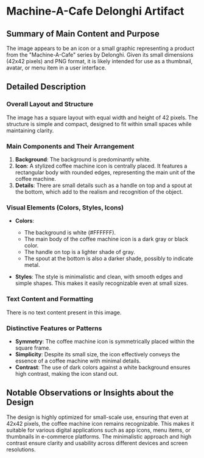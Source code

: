 # Machine-A-Cafe Delonghi Artifact

## Summary of Main Content and Purpose
The image appears to be an icon or a small graphic representing a product from the "Machine-A-Cafe" series by Delonghi. Given its small dimensions (42x42 pixels) and PNG format, it is likely intended for use as a thumbnail, avatar, or menu item in a user interface.

## Detailed Description

### Overall Layout and Structure
The image has a square layout with equal width and height of 42 pixels. The structure is simple and compact, designed to fit within small spaces while maintaining clarity.

### Main Components and Their Arrangement
1. **Background**: The background is predominantly white.
2. **Icon**: A stylized coffee machine icon is centrally placed. It features a rectangular body with rounded edges, representing the main unit of the coffee machine.
3. **Details**: There are small details such as a handle on top and a spout at the bottom, which add to the realism and recognition of the object.

### Visual Elements (Colors, Styles, Icons)
- **Colors**:
  - The background is white (#FFFFFF).
  - The main body of the coffee machine icon is a dark gray or black color.
  - The handle on top is a lighter shade of gray.
  - The spout at the bottom is also a darker shade, possibly to indicate metal.

- **Styles**: The style is minimalistic and clean, with smooth edges and simple shapes. This makes it easily recognizable even at small sizes.

### Text Content and Formatting
There is no text content present in this image.

### Distinctive Features or Patterns
- **Symmetry**: The coffee machine icon is symmetrically placed within the square frame.
- **Simplicity**: Despite its small size, the icon effectively conveys the essence of a coffee machine with minimal details.
- **Contrast**: The use of dark colors against a white background ensures high contrast, making the icon stand out.

## Notable Observations or Insights about the Design
The design is highly optimized for small-scale use, ensuring that even at 42x42 pixels, the coffee machine icon remains recognizable. This makes it suitable for various digital applications such as app icons, menu items, or thumbnails in e-commerce platforms. The minimalistic approach and high contrast ensure clarity and usability across different devices and screen resolutions.
